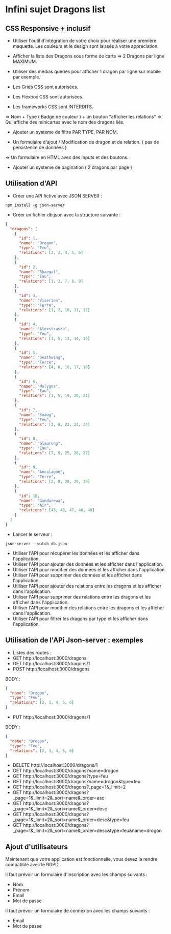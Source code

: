 
# Infini sujet Dragons list

## CSS Responsive + inclusif 

* Utiliser l'outil d'intégration de votre choix pour réaliser une première maquette. 
Les couleurs et le design sont laissés à votre appréciation.


* Afficher la liste des Dragons sous forme de carte => 2 Dragons par ligne MAXIMUM.


* Utiliser des médias queries pour afficher 1 dragon par ligne sur mobile par exemple. 
* Les Grids CSS sont autorisées.
* Les Flexbox CSS sont autorisées.
* Les frameworks CSS sont INTERDITS.

=> Nom + Type ( Badge de couleur ) + un bouton "afficher les relations" => Qui affiche des minicartes avec le nom des dragons liés.


* Ajouter un systeme de filtre PAR TYPE, PAR NOM.

* Un formulaire d'ajout / Modification de dragon et de relation. ( pas de persistence de données )

=> Un formulaire en HTML avec des inputs et des boutons.


* Ajouter un systeme de pagination ( 2 dragons par page )


## Utilisation d'API

* Créer une API fictive avec JSON SERVER : 

````nodejs
npm install -g json-server
````

* Créer un fichier db.json avec la structure suivante : 

````json
{
  "dragons": [
    {
      "id": 1,
      "name": "Drogon",
      "type": "Feu",
      "relations": [2, 3, 4, 5, 6]
    },
    {
      "id": 2,
      "name": "Rhaegal",
      "type": "Eau",
      "relations": [1, 3, 7, 8, 9]
    },
    {
      "id": 3,
      "name": "Viserion",
      "type": "Terre",
      "relations": [1, 2, 10, 11, 12]
    },
    {
      "id": 4,
      "name": "Alexstrasza",
      "type": "Feu",
      "relations": [1, 5, 13, 14, 15]
    },
    {
      "id": 5,
      "name": "Deathwing",
      "type": "Terre",
      "relations": [4, 6, 16, 17, 18]
    },
    {
      "id": 6,
      "name": "Malygos",
      "type": "Eau",
      "relations": [1, 5, 19, 20, 21]
    },
    {
      "id": 7,
      "name": "Smaug",
      "type": "Feu",
      "relations": [2, 8, 22, 23, 24]
    },
    {
      "id": 8,
      "name": "Glaurung",
      "type": "Eau",
      "relations": [7, 9, 25, 26, 27]
    },
    {
      "id": 9,
      "name": "Ancalagon",
      "type": "Terre",
      "relations": [2, 8, 28, 29, 30]
    },
    {
      "id": 10,
      "name": "Gandarewa",
      "type": "Air",
      "relations": [45, 46, 47, 48, 49]
    }
  ]
}

````

* Lancer le serveur : 

````nodejs
json-server --watch db.json
````


* Utiliser l'API pour récupérer les données et les afficher dans l'application.
* Utiliser l'API pour ajouter des données et les afficher dans l'application.
* Utiliser l'API pour modifier des données et les afficher dans l'application.
* Utiliser l'API pour supprimer des données et les afficher dans l'application.
* Utiliser l'API pour ajouter des relations entre les dragons et les afficher dans l'application.
* Utiliser l'API pour supprimer des relations entre les dragons et les afficher dans l'application.
* Utiliser l'API pour modifier des relations entre les dragons et les afficher dans l'application.
* Utiliser l'API pour filtrer les dragons par type et les afficher dans l'application.


## Utilisation de l'APi Json-server : exemples

* Listes des routes : 
* GET http://localhost:3000/dragons
* GET http://localhost:3000/dragons/1
* POST http://localhost:3000/dragons

BODY : 
````json
{
  "name": "Drogon",
  "type": "Feu",
  "relations": [2, 3, 4, 5, 6]
}
````


* PUT http://localhost:3000/dragons/1

BODY : 
````json
{
  "name": "Drogon",
  "type": "Feu",
  "relations": [2, 3, 4, 5, 6]
}
````

* DELETE http://localhost:3000/dragons/1
* GET http://localhost:3000/dragons?name=drogon
* GET http://localhost:3000/dragons?type=feu
* GET http://localhost:3000/dragons?name=drogon&type=feu
* GET http://localhost:3000/dragons?_page=1&_limit=2
* GET http://localhost:3000/dragons?_page=1&_limit=2&_sort=name&_order=asc
* GET http://localhost:3000/dragons?_page=1&_limit=2&_sort=name&_order=desc
* GET http://localhost:3000/dragons?_page=1&_limit=2&_sort=name&_order=desc&type=feu
* GET http://localhost:3000/dragons?_page=1&_limit=2&_sort=name&_order=desc&type=feu&name=drogon


## Ajout d'utilisateurs

Maintenant que votre application est fonctionnelle, vous devez la rendre compatible avec le RGPD.

Il faut prévoir un formulaire d'inscription avec les champs suivants :

* Nom
* Prénom
* Email
* Mot de passe

Il faut prévoir un formulaire de connexion avec les champs suivants :

* Email
* Mot de passe





